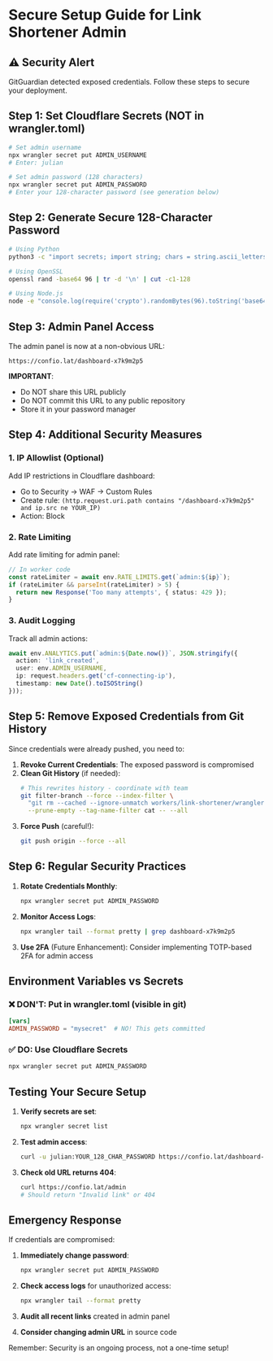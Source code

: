 # Secure Setup Guide for Link Shortener Admin

## ⚠️ Security Alert
GitGuardian detected exposed credentials. Follow these steps to secure your deployment.

## Step 1: Set Cloudflare Secrets (NOT in wrangler.toml)

```bash
# Set admin username
npx wrangler secret put ADMIN_USERNAME
# Enter: julian

# Set admin password (128 characters)
npx wrangler secret put ADMIN_PASSWORD
# Enter your 128-character password (see generation below)
```

## Step 2: Generate Secure 128-Character Password

```bash
# Using Python
python3 -c "import secrets; import string; chars = string.ascii_letters + string.digits; print(''.join(secrets.choice(chars) for _ in range(128)))"

# Using OpenSSL
openssl rand -base64 96 | tr -d '\n' | cut -c1-128

# Using Node.js
node -e "console.log(require('crypto').randomBytes(96).toString('base64').replace(/[^a-zA-Z0-9]/g, '').substring(0, 128))"
```

## Step 3: Admin Panel Access

The admin panel is now at a non-obvious URL:
```
https://confio.lat/dashboard-x7k9m2p5
```

**IMPORTANT**: 
- Do NOT share this URL publicly
- Do NOT commit this URL to any public repository
- Store it in your password manager

## Step 4: Additional Security Measures

### 1. IP Allowlist (Optional)
Add IP restrictions in Cloudflare dashboard:
- Go to Security → WAF → Custom Rules
- Create rule: `(http.request.uri.path contains "/dashboard-x7k9m2p5" and ip.src ne YOUR_IP)`
- Action: Block

### 2. Rate Limiting
Add rate limiting for admin panel:
```typescript
// In worker code
const rateLimiter = await env.RATE_LIMITS.get(`admin:${ip}`);
if (rateLimiter && parseInt(rateLimiter) > 5) {
  return new Response('Too many attempts', { status: 429 });
}
```

### 3. Audit Logging
Track all admin actions:
```typescript
await env.ANALYTICS.put(`admin:${Date.now()}`, JSON.stringify({
  action: 'link_created',
  user: env.ADMIN_USERNAME,
  ip: request.headers.get('cf-connecting-ip'),
  timestamp: new Date().toISOString()
}));
```

## Step 5: Remove Exposed Credentials from Git History

Since credentials were already pushed, you need to:

1. **Revoke Current Credentials**: The exposed password is compromised
2. **Clean Git History** (if needed):
   ```bash
   # This rewrites history - coordinate with team
   git filter-branch --force --index-filter \
     "git rm --cached --ignore-unmatch workers/link-shortener/wrangler.toml" \
     --prune-empty --tag-name-filter cat -- --all
   ```
3. **Force Push** (careful!):
   ```bash
   git push origin --force --all
   ```

## Step 6: Regular Security Practices

1. **Rotate Credentials Monthly**:
   ```bash
   npx wrangler secret put ADMIN_PASSWORD
   ```

2. **Monitor Access Logs**:
   ```bash
   npx wrangler tail --format pretty | grep dashboard-x7k9m2p5
   ```

3. **Use 2FA** (Future Enhancement):
   Consider implementing TOTP-based 2FA for admin access

## Environment Variables vs Secrets

### ❌ DON'T: Put in wrangler.toml (visible in git)
```toml
[vars]
ADMIN_PASSWORD = "mysecret"  # NO! This gets committed
```

### ✅ DO: Use Cloudflare Secrets
```bash
npx wrangler secret put ADMIN_PASSWORD
```

## Testing Your Secure Setup

1. **Verify secrets are set**:
   ```bash
   npx wrangler secret list
   ```

2. **Test admin access**:
   ```bash
   curl -u julian:YOUR_128_CHAR_PASSWORD https://confio.lat/dashboard-x7k9m2p5
   ```

3. **Check old URL returns 404**:
   ```bash
   curl https://confio.lat/admin
   # Should return "Invalid link" or 404
   ```

## Emergency Response

If credentials are compromised:

1. **Immediately change password**:
   ```bash
   npx wrangler secret put ADMIN_PASSWORD
   ```

2. **Check access logs** for unauthorized access:
   ```bash
   npx wrangler tail --format pretty
   ```

3. **Audit all recent links** created in admin panel

4. **Consider changing admin URL** in source code

Remember: Security is an ongoing process, not a one-time setup!